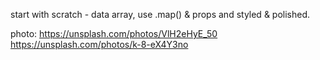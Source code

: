 start with scratch - data array, use .map() & props and styled & polished.


photo: https://unsplash.com/photos/VlH2eHyE_50
       https://unsplash.com/photos/k-8-eX4Y3no
